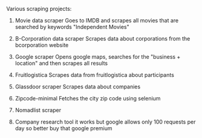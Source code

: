 Various scraping projects:

1. Movie data scraper
Goes to IMDB and scrapes all movies that are searched by keywords "Independent Movies"

2. B-Corporation data scraper
Scrapes data about corporations from the bcorporation website

3. Google scraper
Opens google maps, searches for the "business + location" and then scrapes all results

4. Fruitlogistica
Scrapes data from fruitlogistica about participants

5. Glassdoor scraper
Scrapes data about companies

6. Zipcode-minimal
Fetches the city zip code using selenium

7. Nomadlist scraper

8. Company research tool
it works but google allows only 100 requests per day so better buy that google premium